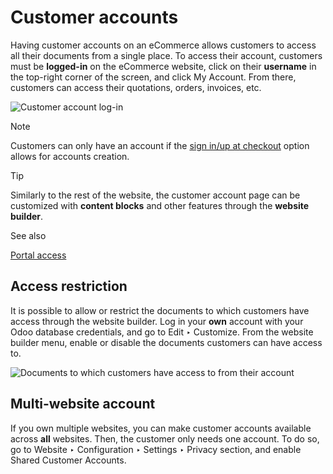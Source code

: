 # Customer accounts

Having customer accounts on an eCommerce allows customers to access all their
documents from a single place. To access their account, customers must be
**logged-in** on the eCommerce website, click on their **username** in the
top-right corner of the screen, and click My Account. From there, customers
can access their quotations, orders, invoices, etc.

![Customer account log-in](../../../../_images/account-log.png)

Note

Customers can only have an account if the [sign in/up at
checkout](../checkout_payment_shipping/checkout.html#checkout-sign) option
allows for accounts creation.

Tip

Similarly to the rest of the website, the customer account page can be
customized with **content blocks** and other features through the **website
builder**.

See also

[Portal access](../../../general/users/portal.html)

## Access restriction

It is possible to allow or restrict the documents to which customers have
access through the website builder. Log in your **own** account with your Odoo
database credentials, and go to Edit ‣ Customize. From the website builder
menu, enable or disable the documents customers can have access to.

![Documents to which customers have access to from their
account](../../../../_images/account-documents.png)

## Multi-website account

If you own multiple websites, you can make customer accounts available across
**all** websites. Then, the customer only needs one account. To do so, go to
Website ‣ Configuration ‣ Settings ‣ Privacy section, and enable Shared
Customer Accounts.

